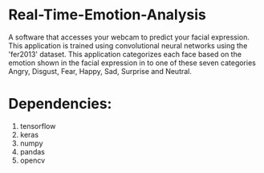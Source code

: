 # Real-Time-Emotion-Analysis
A software that accesses your webcam to predict your facial expression. This application is trained using convolutional neural networks using the 'fer2013' dataset. This application categorizes each face based on the emotion shown in the facial expression in to one of these seven categories Angry, Disgust, Fear, Happy, Sad, Surprise and Neutral.

# Dependencies:
1. tensorflow
2. keras
3. numpy
4. pandas
5. opencv



